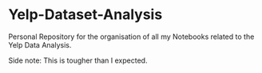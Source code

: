 # Yelp-Dataset-Analysis
Personal Repository for the organisation of all my Notebooks related to the Yelp Data Analysis.

Side note: This is tougher than I expected. 
